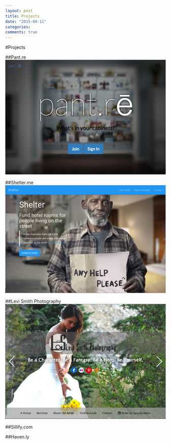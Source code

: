 ```yaml
---
layout: post
title: Projects
date: "2015-09-11"
categories:
comments: true
---
```

#Projects

<div class='row'>
  <div class='col-md-6'>

  ##Pant.re
  <img src="/images/pantre.png">

  ##Shelter.me
  <img src="/images/shelter.png">

  ##Levi Smith Photography
  <img src="/images/lsp.png">

  </div>

  <div class='col-md-6'>

  ##Sillify.com

  ##Haven.ly

  </div>
</div>
